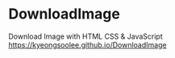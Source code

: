 ﻿# DownloadImage
Download Image with HTML CSS & JavaScript </br>
https://kyeongsoolee.github.io/DownloadImage
